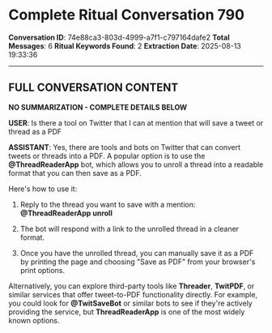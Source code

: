# Complete Ritual Conversation 790

**Conversation ID**: 74e88ca3-803d-4999-a7f1-c797164dafe2
**Total Messages**: 6
**Ritual Keywords Found**: 2
**Extraction Date**: 2025-08-13 19:33:36

---

## FULL CONVERSATION CONTENT

**NO SUMMARIZATION - COMPLETE DETAILS BELOW**

**USER**: Is there a tool on Twitter that I can at mention that will save a tweet or thread as a PDF

**ASSISTANT**: Yes, there are tools and bots on Twitter that can convert tweets or threads into a PDF. A popular option is to use the **@ThreadReaderApp** bot, which allows you to unroll a thread into a readable format that you can then save as a PDF.

Here's how to use it:

1. Reply to the thread you want to save with a mention:  
   **@ThreadReaderApp unroll**
   
2. The bot will respond with a link to the unrolled thread in a cleaner format.

3. Once you have the unrolled thread, you can manually save it as a PDF by printing the page and choosing "Save as PDF" from your browser's print options.

Alternatively, you can explore third-party tools like **Threader**, **TwitPDF**, or similar services that offer tweet-to-PDF functionality directly. For example, you could look for **@TwitSaveBot** or similar bots to see if they're actively providing the service, but **ThreadReaderApp** is one of the most widely known options.